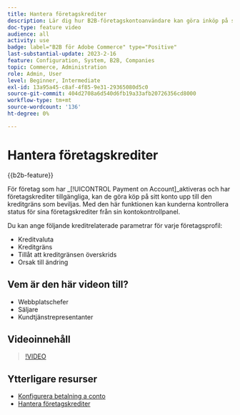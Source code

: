 ```yaml
---
title: Hantera företagskrediter
description: Lär dig hur B2B-företagskontoanvändare kan göra inköp på sina konton upp till den kreditgräns som beviljas.
doc-type: feature video
audience: all
activity: use
badge: label="B2B för Adobe Commerce" type="Positive"
last-substantial-update: 2023-2-16
feature: Configuration, System, B2B, Companies
topic: Commerce, Administration
role: Admin, User
level: Beginner, Intermediate
exl-id: 13a95a45-c8af-4f85-9e31-29365080d5c0
source-git-commit: 404d2708a6d540d6fb19a33afb20726356cd8000
workflow-type: tm+mt
source-wordcount: '136'
ht-degree: 0%

---
```


# Hantera företagskrediter

{{b2b-feature}}

För företag som har _[!UICONTROL Payment on Account]_aktiveras och har företagskrediter tillgängliga, kan de göra köp på sitt konto upp till den kreditgräns som beviljas. Med den här funktionen kan kunderna kontrollera status för sina företagskrediter från sin kontokontrollpanel.

Du kan ange följande kreditrelaterade parametrar för varje företagsprofil:

- Kreditvaluta
- Kreditgräns
- Tillåt att kreditgränsen överskrids
- Orsak till ändring

## Vem är den här videon till?

- Webbplatschefer
- Säljare
- Kundtjänstrepresentanter

## Videoinnehåll

>[!VIDEO](https://video.tv.adobe.com/v/344445?quality=12&learn=on)

## Ytterligare resurser

- [Konfigurera betalning a conto](https://experienceleague.adobe.com/docs/commerce-admin/b2b/enable-basic-features.html#configure-payment-on-account)
- [Hantera företagskrediter](https://experienceleague.adobe.com/docs/commerce-admin/b2b/companies/credit-company.html)
